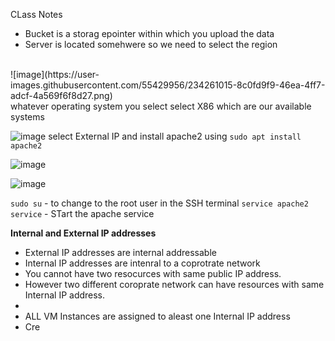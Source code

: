 CLass Notes
* Bucket is a storag epointer within which you upload the data
* Server is located somehwere so we need to select the region
<br>  
![image](https://user-images.githubusercontent.com/55429956/234261015-8c0fd9f9-46ea-4ff7-adcf-4a569f6f8d27.png)
<br>
whatever operating system you select select X86 which are our available systems


![image](https://user-images.githubusercontent.com/55429956/234261422-1d848d35-a453-448f-b953-588d072d9e56.png)
select External IP and install apache2
using 
`sudo apt install apache2`

![image](https://user-images.githubusercontent.com/55429956/234263219-33279a61-c370-4977-be71-139851a276ab.png)


![image](https://user-images.githubusercontent.com/55429956/234267208-15d1efb7-4b3b-4882-ad10-5eee2247905c.png)

`sudo su` - to change to the root user in the SSH terminal
`service apache2 service`  - STart the apache service

**Internal and External IP addresses** 
* External IP addresses are internal addressable
* Internal IP addresses are intenral to a coprotrate network
* You cannot have two resocurces with same public IP address.
* However two different coroprate network can have resources with same Internal IP address.
* 
* ALL VM Instances are assigned to aleast one Internal IP address
* Cre


